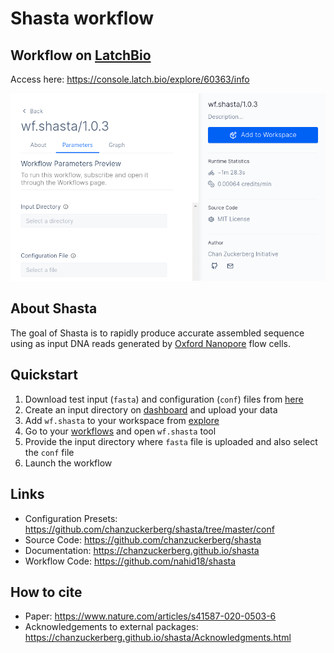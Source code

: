# Shasta workflow

## Workflow on [LatchBio](https://latch.bio)
Access here: https://console.latch.bio/explore/60363/info

![Interace](./interface.png)

## About Shasta
The goal of Shasta is to rapidly produce accurate assembled sequence using as input DNA reads generated by [Oxford Nanopore](https://nanoporetech.com) flow cells.

## Quickstart

1. Download test input (`fasta`) and configuration (`conf`) files from [here](https://mega.nz/folder/R1BmiJJI#YFdxk95m13tZJt-6YLDZMA)
2. Create an input directory on [dashboard](https://console.latch.bio/data) and upload your data
3. Add `wf.shasta` to your workspace from [explore](https://console.latch.bio/explore)
4. Go to your [workflows](https://console.latch.bio/workflows) and open `wf.shasta` tool
5. Provide the input directory where `fasta` file is uploaded and also select the `conf` file
6. Launch the workflow

## Links
- Configuration Presets: https://github.com/chanzuckerberg/shasta/tree/master/conf
- Source Code: https://github.com/chanzuckerberg/shasta
- Documentation: https://chanzuckerberg.github.io/shasta
- Workflow Code: https://github.com/nahid18/shasta

## How to cite
- Paper: https://www.nature.com/articles/s41587-020-0503-6
- Acknowledgements to external packages: https://chanzuckerberg.github.io/shasta/Acknowledgments.html
